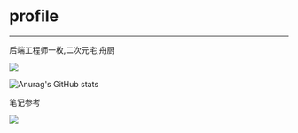 # profile

---

后端工程师一枚,二次元宅,舟厨

  <img align="center" src="https://github-readme-stats.vercel.app/api/top-langs/?username=tearsforyears&layout=compact&hide=html,Tex,Jupyter Notebook,scss,vue,css&&bg_color=30,e96443,904e95&title_color=fff&text_color=fff" />

![Anurag's GitHub stats](https://github-readme-stats.vercel.app/api?username=tearsforyears&bg_color=30,e96443,904e95&title_color=fff&text_color=fff)

笔记参考

<a href="https://github.com/anuraghazra/convoychat">
  <img align="center" src="https://github-readme-stats.vercel.app/api/pin/?username=tearsforyears&repo=note&&bg_color=30,e96443,904e95&title_color=fff&text_color=fff" /></a>